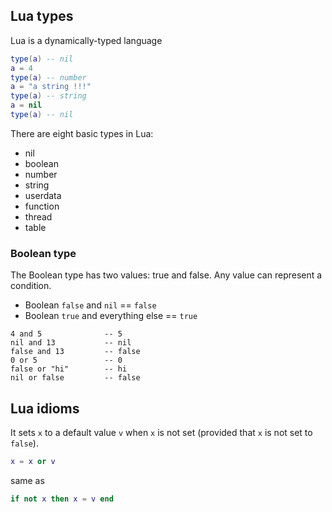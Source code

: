 ## Lua types

Lua is a dynamically-typed language

```lua
type(a) -- nil
a = 4
type(a) -- number
a = "a string !!!"
type(a) -- string
a = nil
type(a) -- nil
```

There are eight basic types in Lua: 

* nil
* boolean
* number
* string
* userdata
* function
* thread
* table

### Boolean type

The Boolean type has two values: true and false. Any value can represent a condition.
* Boolean `false` and `nil` == `false`
* Boolean `true` and everything else == `true`

```
4 and 5              -- 5
nil and 13           -- nil
false and 13         -- false
0 or 5               -- 0
false or "hi"        -- hi
nil or false         -- false
```

## Lua idioms

It sets `x` to a default value `v` when `x` is not set (provided that `x` is not set to `false`).
```lua
x = x or v
```
same as
```lua
if not x then x = v end
```